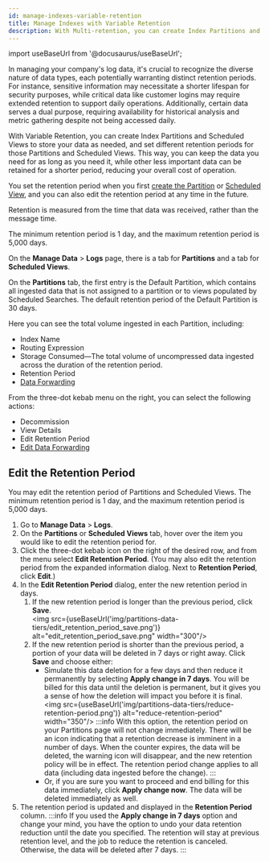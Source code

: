 ```yaml
---
id: manage-indexes-variable-retention
title: Manage Indexes with Variable Retention
description: With Multi-retention, you can create Index Partitions and Scheduled Views to store your data as needed, and set different retention periods for Partitions and Scheduled Views.
---
```


import useBaseUrl from '@docusaurus/useBaseUrl';

In managing your company's log data, it's crucial to recognize the diverse nature of data types, each potentially warranting distinct retention periods. For instance, sensitive information may necessitate a shorter lifespan for security purposes, while critical data like customer logins may require extended retention to support daily operations. Additionally, certain data serves a dual purpose, requiring availability for historical analysis and metric gathering despite not being accessed daily.

With Variable Retention, you can create Index Partitions and Scheduled Views to store your data as needed, and set different retention periods for those Partitions and Scheduled Views. This way, you can keep the data you need for as long as you need it, while other less important data can be retained for a shorter period, reducing your overall cost of operation.

You set the retention period when you first [create the Partition](/docs/manage/partitions-data-tiers/create-edit-partition/#create-a-partition) or [Scheduled View](/docs/manage/scheduled-views), and you can also edit the retention period at any time in the future.

Retention is measured from the time that data was received, rather than the message time. 

The minimum retention period is 1 day, and the maximum retention period is 5,000 days.

On the **Manage Data** > **Logs** page, there is a tab for **Partitions** and a tab for **Scheduled Views**.

On the **Partitions** tab, the first entry is the Default Partition, which contains all ingested data that is not assigned to a partition or to views populated by Scheduled Searches. The default retention period of the Default Partition is 30 days.

Here you can see the total volume ingested in each Partition, including:

* Index Name
* Routing Expression
* Storage Consumed—The total volume of uncompressed data ingested across the duration of the retention period.
* Retention Period
* [Data Forwarding](/docs/manage/data-forwarding) 

From the three-dot kebab menu on the right, you can select the following
actions:

* Decommission
* View Details
* Edit Retention Period
* [Edit Data Forwarding](/docs/manage/data-forwarding)

## Edit the Retention Period

You may edit the retention period of Partitions and Scheduled Views. The minimum retention period is 1 day, and the maximum retention period is 5,000 days.

1. Go to **Manage Data** > **Logs**.
1. On the **Partitions** or **Scheduled Views** tab, hover over the item you would like to edit the retention period for.
1. Click the three-dot kebab icon on the right of the desired row, and from the menu select **Edit Retention Period**. (You may also edit the retention period from the expanded information dialog. Next to **Retention Period**, click **Edit**.)
1. In the **Edit Retention Period** dialog, enter the new retention period in days.
   1. If the new retention period is longer than the previous period, click **Save**.<br/> <img src={useBaseUrl('img/partitions-data-tiers/edit_retention_period_save.png')} alt="edit_retention_period_save.png" width="300"/>
   1. If the new retention period is shorter than the previous period, a portion of your data will be deleted in 7 days or right away. Click **Save** and choose either:
       * Simulate this data deletion for a few days and then reduce it permanently by selecting **Apply change in 7 days**. You will be billed for this data until the deletion is permanent, but it gives you a sense of how the deletion will impact you before it is final.<br/><img src={useBaseUrl('img/partitions-data-tiers/reduce-retention-period.png')} alt="reduce-retention-period" width="350"/>
         :::info
         With this option, the retention period on your Partitions page will not change immediately. There will be an icon indicating that a retention decrease is imminent in a number of days. When the counter expires, the data will be deleted, the warning icon will disappear, and the new retention policy will be in effect. The retention period change applies to all data (including data ingested before the change).
         :::
       * Or, if you are sure you want to proceed and end billing for this data immediately, click **Apply change now**. The data will be deleted immediately as well.
1. The retention period is updated and displayed in the **Retention Period** column.
   :::info
   If you used the **Apply change in 7 days** option and change your mind, you have the option to undo your data retention reduction until the date you specified. The retention will stay at previous retention level, and the job to reduce the retention is canceled. Otherwise, the data will be deleted after 7 days.
   :::
